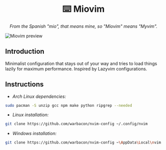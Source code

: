 <h1 align="center" >⌨️ Miovim</h1>

<p align="center">
    <i>From the Spanish "mio", that means mine, so "Miovim" means "Myvim".</i>
</p>

![Miovim preview](./assets/preview.avif)

## Introduction

Minimalist configuration that stays out of your way and tries to load things
lazily for maximum performance. Inspired by Lazyvim configurations.

## Instructions

- _Arch Linux dependencies:_

```sh
sudo pacman -S unzip gcc npm make python ripgrep --needed
```

- _Linux installation:_

```sh
git clone https://github.com/warbacon/nvim-config ~/.config/nvim
```

- _Windows installation:_

```sh
git clone https://github.com/warbacon/nvim-config ~\AppData\Local\nvim
```
